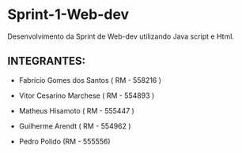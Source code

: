 # Sprint-1-Web-dev
Desenvolvimento da Sprint de Web-dev utilizando Java script e Html.

## INTEGRANTES:

- Fabrício Gomes dos Santos ( RM - 558216 )

- Vitor Cesarino Marchese ( RM - 554893 )

- Matheus Hisamoto ( RM - 555447 )

- Guilherme Arendt ( RM - 554962 )

- Pedro Polido (RM - 555556)
